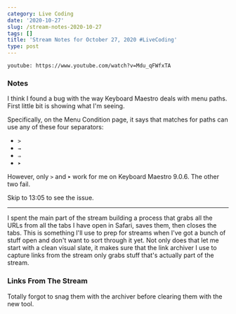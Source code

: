 ```yaml
---
category: Live Coding
date: '2020-10-27'
slug: /stream-notes-2020-10-27
tags: []
title: 'Stream Notes for October 27, 2020 #LiveCoding'
type: post
---
```



`youtube: https://www.youtube.com/watch?v=Mdu_qFWfxTA`

### Notes

I think I found a bug with the way Keyboard Maestro deals with menu paths. First little bit is showing what I'm seeing. 

Specifically, on the Menu Condition page, it says that matches for paths can use any of these four separators:

- `>`
- `→`
- `⇒`
- `➤`

However, only `>` and `➤` work for me on Keyboard Maestro 9.0.6. The other two fail. 

Skip to 13:05 to see the issue. 

---


I spent the main part of the stream building a process that grabs all the URLs from all the tabs I have open in Safari, saves them, then closes the tabs. This is something I'll use to prep for streams when I've got a bunch of stuff open and don't want to sort through it yet. Not only does that let me start with a clean visual slate, it makes sure that the link archiver I use to capture links from the stream only grabs stuff that's actually part of the stream.

### Links From The Stream

Totally forgot to snag them with the archiver before clearing them with the new tool.